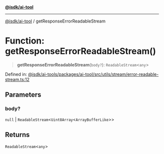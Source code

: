 [**@isdk/ai-tool**](../README.md)

***

[@isdk/ai-tool](../globals.md) / getResponseErrorReadableStream

# Function: getResponseErrorReadableStream()

> **getResponseErrorReadableStream**(`body?`): `ReadableStream`\<`any`\>

Defined in: [@isdk/ai-tools/packages/ai-tool/src/utils/stream/error-readable-stream.ts:12](https://github.com/isdk/ai-tool.js/blob/fb1809b53cc75a30928176c26910792b6b8a96e1/src/utils/stream/error-readable-stream.ts#L12)

## Parameters

### body?

`null` | `ReadableStream`\<`Uint8Array`\<`ArrayBufferLike`\>\>

## Returns

`ReadableStream`\<`any`\>
